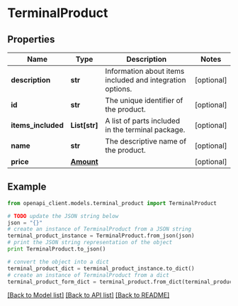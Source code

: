 # TerminalProduct


## Properties
Name | Type | Description | Notes
------------ | ------------- | ------------- | -------------
**description** | **str** | Information about items included and integration options. | [optional] 
**id** | **str** | The unique identifier of the product. | [optional] 
**items_included** | **List[str]** | A list of parts included in the terminal package. | [optional] 
**name** | **str** | The descriptive name of the product. | [optional] 
**price** | [**Amount**](Amount.md) |  | [optional] 

## Example

```python
from openapi_client.models.terminal_product import TerminalProduct

# TODO update the JSON string below
json = "{}"
# create an instance of TerminalProduct from a JSON string
terminal_product_instance = TerminalProduct.from_json(json)
# print the JSON string representation of the object
print TerminalProduct.to_json()

# convert the object into a dict
terminal_product_dict = terminal_product_instance.to_dict()
# create an instance of TerminalProduct from a dict
terminal_product_form_dict = terminal_product.from_dict(terminal_product_dict)
```
[[Back to Model list]](../README.md#documentation-for-models) [[Back to API list]](../README.md#documentation-for-api-endpoints) [[Back to README]](../README.md)


